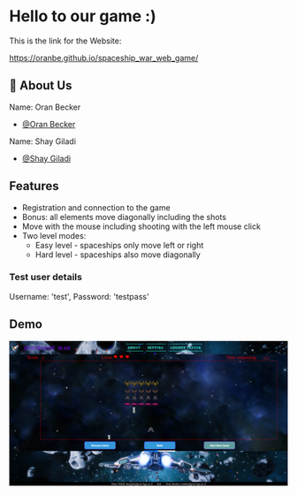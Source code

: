 

# Hello to our game :)

This is the link for the Website: 

https://oranbe.github.io/spaceship_war_web_game/







## 🚀 About Us
Name: Oran Becker
- [@Oran Becker](https://github.com/OranBe)
  
Name: Shay Giladi
- [@Shay Giladi](https://github.com/trickdeath0)




## Features

- Registration and connection to the game
- Bonus: all elements move diagonally including the shots
- Move with the mouse including shooting with the left mouse click
- Two level modes:
    * Easy level - spaceships only move left or right
    * Hard level - spaceships also move diagonally

### Test user details
Username: 'test', Password: 'testpass'

## Demo

![Alt text](https://github.com/OranBe/spaceship_war_web_game/blob/main/images/fromGame.png)
